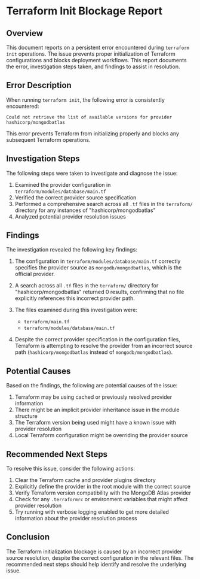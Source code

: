 # Terraform Init Blockage Report

## Overview

This document reports on a persistent error encountered during `terraform init` operations. The issue prevents proper initialization of Terraform configurations and blocks deployment workflows. This report documents the error, investigation steps taken, and findings to assist in resolution.

## Error Description

When running `terraform init`, the following error is consistently encountered:

```
Could not retrieve the list of available versions for provider hashicorp/mongodbatlas
```

This error prevents Terraform from initializing properly and blocks any subsequent Terraform operations.

## Investigation Steps

The following steps were taken to investigate and diagnose the issue:

1. Examined the provider configuration in `terraform/modules/database/main.tf`
2. Verified the correct provider source specification
3. Performed a comprehensive search across all `.tf` files in the `terraform/` directory for any instances of "hashicorp/mongodbatlas"
4. Analyzed potential provider resolution issues

## Findings

The investigation revealed the following key findings:

1. The configuration in `terraform/modules/database/main.tf` correctly specifies the provider source as `mongodb/mongodbatlas`, which is the official provider.

2. A search across all `.tf` files in the `terraform/` directory for "hashicorp/mongodbatlas" returned 0 results, confirming that no file explicitly references this incorrect provider path.

3. The files examined during this investigation were:
   - `terraform/main.tf`
   - `terraform/modules/database/main.tf`

4. Despite the correct provider specification in the configuration files, Terraform is attempting to resolve the provider from an incorrect source path (`hashicorp/mongodbatlas` instead of `mongodb/mongodbatlas`).

## Potential Causes

Based on the findings, the following are potential causes of the issue:

1. Terraform may be using cached or previously resolved provider information
2. There might be an implicit provider inheritance issue in the module structure
3. The Terraform version being used might have a known issue with provider resolution
4. Local Terraform configuration might be overriding the provider source

## Recommended Next Steps

To resolve this issue, consider the following actions:

1. Clear the Terraform cache and provider plugins directory
2. Explicitly define the provider in the root module with the correct source
3. Verify Terraform version compatibility with the MongoDB Atlas provider
4. Check for any `.terraformrc` or environment variables that might affect provider resolution
5. Try running with verbose logging enabled to get more detailed information about the provider resolution process

## Conclusion

The Terraform initialization blockage is caused by an incorrect provider source resolution, despite the correct configuration in the relevant files. The recommended next steps should help identify and resolve the underlying issue.